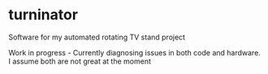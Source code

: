 # turninator
Software for my automated rotating TV stand project

Work in progress - Currently diagnosing issues in both code and hardware. I assume both are not great at the moment
